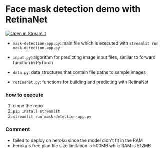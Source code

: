 # Face mask detection demo with RetinaNet

[![Open in Streamlit](https://static.streamlit.io/badges/streamlit_badge_black_white.svg)](https://FaceMaskDetection-RetinaNet.herokuapp.com)


- `mask-detection-app.py`: main file which is executed with `streamlit run mask-detection-app.py`

- `input.py`: algorithm for predicting image input files, similar to forward function in PyTorch

- `data.py`: data structures that contain file paths to sample images

- `retinanet.py`: functions for building and predicting with RetinaNet 

### how to execute

1. clone the repo
2. `pip install streamlit`
3. `streamlit run mask-detection-app.py`

### Comment

- failed to deploy on heroku since the model didn't fit in the RAM
- heroku's free plan file size limitation is 500MB while RAM is 512MB
